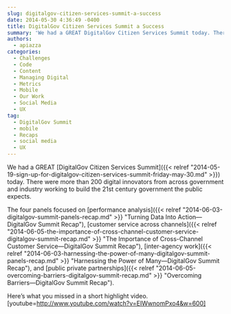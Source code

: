 ```yaml
---
slug: digitalgov-citizen-services-summit-a-success
date: 2014-05-30 4:36:49 -0400
title: DigitalGov Citizen Services Summit a Success
summary: 'We had a GREAT DigitalGov Citizen Services Summit today. There were more than 200 digital innovators from across government and industry working to build the 21st century government the public expects. The four panels focused on performance analysis, customer service across channels, inter-agency work, and public private partnerships. Here&#8217;s what you missed in a short highlight video. [youtube=http://www.youtube.com/watch?v=EIWwnomPxo4&w=600]'
authors:
  - apiazza
categories:
  - Challenges
  - Code
  - Content
  - Managing Digital
  - Metrics
  - Mobile
  - Our Work
  - Social Media
  - UX
tag:
  - DigitalGov Summit
  - mobile
  - Recaps
  - social media
  - UX
---
```


We had a GREAT [DigitalGov Citizen Services Summit]({{< relref "2014-05-19-sign-up-for-digitalgov-citizen-services-summit-friday-may-30.md" >}}) today. There were more than 200 digital innovators from across government and industry working to build the 21st century government the public expects.

The four panels focused on [performance analysis]({{< relref "2014-06-03-digitalgov-summit-panels-recap.md" >}} "Turning Data Into Action—DigitalGov Summit Recap"), [customer service across channels]({{< relref "2014-06-05-the-importance-of-cross-channel-customer-service-digitalgov-summit-recap.md" >}} "The Importance of Cross-Channel Customer Service—DigitalGov Summit Recap"), [inter-agency work]({{< relref "2014-06-03-harnessing-the-power-of-many-digitalgov-summit-panels-recap.md" >}} "Harnessing the Power of Many—DigitalGov Summit Recap"), and [public private partnerships]({{< relref "2014-06-05-overcoming-barriers-digitalgov-summit-recap.md" >}} "Overcoming Barriers—DigitalGov Summit Recap").

Here&#8217;s what you missed in a short highlight video. [youtube=http://www.youtube.com/watch?v=EIWwnomPxo4&w=600]